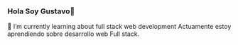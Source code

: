 ### Hola Soy Gustavo👋
🌱 I’m currently learning about full stack web development
  Actuamente estoy aprendiendo sobre desarrollo web Full stack.
<!--
**GustavoCarlinii/GustavoCarlinii** is a ✨ _special_ ✨ repository because its `README.md` (this file) appears on your GitHub profile.

Here are some ideas to get you started:

- 

-->
